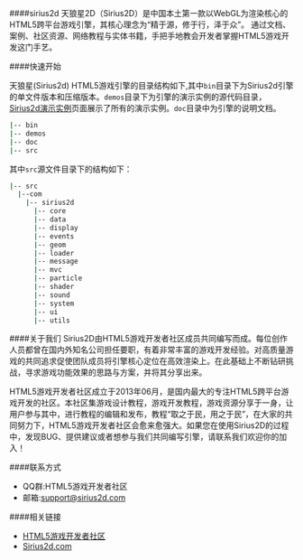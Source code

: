 ####sirius2d
天狼星2D（Sirius2D）是中国本土第一款以WebGL为渲染核心的HTML5跨平台游戏引擎，其核心理念为“精于源，修于行，泽于众”。
通过文档、案例、社区资源、网络教程与实体书籍，手把手地教会开发者掌握HTML5游戏开发这门手艺。


####快速开始

天狼星(Sirius2d) HTML5游戏引擎的目录结构如下,其中`bin`目录下为Sirius2d引擎的单文件版本和压缩版本。`demos`目录下为引擎的演示实例的源代码目录，[Sirius2d演示实例](http://sirius2d.com/demo.html)页面展示了所有的演示实例。`doc`目录中为引擎的说明文档。
```sh
|-- bin
|-- demos
|-- doc
|-- src
```
其中`src`源文件目录下的结构如下：
```sh
|-- src
  |--com
    |-- sirius2d
      |-- core
      |-- data
      |-- display
      |-- events
      |-- geom
      |-- loader
      |-- message
      |-- mvc
      |-- particle
      |-- shader
      |-- sound
      |-- system
      |-- ui
      |-- utils
```


####关于我们
Sirius2D由HTML5游戏开发者社区成员共同编写而成。每位创作人员都曾在国内外知名公司担任要职，有着非常丰富的游戏开发经验。对高质量游戏的共同追求促使团队成员将引擎核心定位在高效渲染上。在此基础上不断钻研挑战，寻求游戏功能效果的思路与方案，并将其分享出来。

HTML5游戏开发者社区成立于2013年06月，是国内最大的专注HTML5跨平台游戏开发的社区。本社区集游戏设计教程，游戏开发教程，游戏资源分享于一身，让用户参与其中，进行教程的编辑和发布，教程“取之于民，用之于民”，在大家的共同努力下，HTML5游戏开发者社区会愈来愈强大。如果您在使用Sirius2D的过程中，发现BUG、提供建议或者想参与我们共同编写引擎，请联系我们欢迎你的加入！

####联系方式
- QQ群:HTML5游戏开发者社区 
- 邮箱:support@sirius2d.com

####相关链接
- [HTML5游戏开发者社区](http://html5gamedev.org) 
- [Sirius2d.com](http://sirius2d.com)



